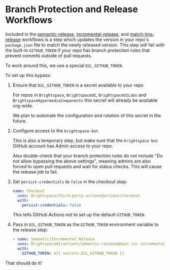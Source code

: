 # Branch Protection and Release Workflows

Included in the [semantic-release](../semantic-release/), [incremental-release](../incremental-release), and [match-lms-release](https://github.com/Brightspace/lms-version-actions/tree/main/match-lms-release) workflows is a step which updates the version in your repo's `package.json` file to match the newly released version. This step will fail with the built-in `GITHUB_TOKEN` if your repo has branch protection rules that prevent commits outside of pull requests.

To work around this, we use a special `D2L_GITHUB_TOKEN`.

To set up this bypass:

1. Ensure that `D2L_GITHUB_TOKEN` is a secret available to your repo

    For repos in `Brightspace`, `BrightspaceUI`, `BrightspaceUILabs` and `BrightspaceHypermediaComponents` this secret will already be available org-wide.

    We plan to automate the configuration and rotation of this secret in the future.

2. Configure access to the `brightspace-bot`

    This is also a temporary step, but make sure that the `brightspace-bot` GitHub account has Admin access to your repo.

    Also double-check that your branch protection rules do not include "Do not allow bypassing the above settings", meaning admins are also forced to open pull requests and wait for status checks. This will cause the release job to fail.

3. Set `persist-credentials` to `false` in the checkout step:

    ```yml
    name: Checkout
      uses: Brightspace/third-party-actions@actions/checkout
      with:
        persist-credentials: false
    ```

    This tells GitHub Actions not to set up the default `GITHUB_TOKEN`.

4. Pass in `D2L_GITHUB_TOKEN` as the `GITHUB_TOKEN` environment variable to the release step:

    ```yml
    - name: Semantic/Incremental Release
      uses: BrightspaceUI/actions/semantic-release@main (or incremental-release)
      with:
        GITHUB_TOKEN: ${{ secrets.D2L_GITHUB_TOKEN }}
    ```

That should do it!

